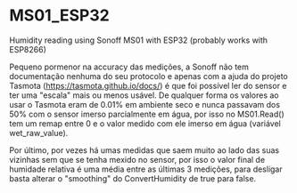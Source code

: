 # MS01_ESP32
Humidity reading using Sonoff MS01 with ESP32 (probably works with ESP8266)

Pequeno pormenor na accuracy das medições, a Sonoff não tem documentação nenhuma do seu protocolo e apenas com a ajuda do projeto Tasmota (https://tasmota.github.io/docs/) é que foi possível ler do sensor e ter uma "escala" mais ou menos usável. De qualquer forma os valores ao usar o Tasmota eram de 0.01% em ambiente seco e nunca passavam dos 50% com o sensor imerso parcialmente em água, por isso no MS01.Read() tem um remap entre 0 e o valor medido com ele imerso em água (variável wet_raw_value).

Por último, por vezes há umas medidas que saem muito ao lado das suas vizinhas sem que se tenha mexido no sensor, por isso o valor final de humidade relativa é uma média entre as últimas 3 medições, para desligar basta alterar o "smoothing" do ConvertHumidity de true para false.
